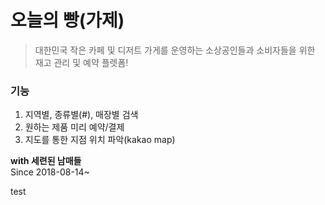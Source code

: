 # 오늘의 빵(가제)

> 대한민국 작은 카페 및 디저트 가게를 운영하는 소상공인들과 소비자들을 위한 재고 관리 및 예약 플렛폼!

### 기능
1. 지역별, 종류별(#), 매장별 검색
2. 원하는 제품 미리 예약/결제
3. 지도를 통한 지점 위치 파악(kakao map)


**with 세련된 남매들**  
Since 2018-08-14~

test
